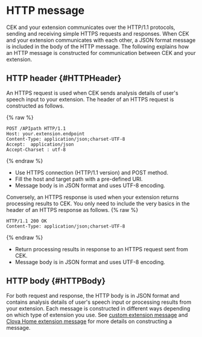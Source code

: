 # HTTP message
CEK and your extension communicates over the HTTP/1.1 protocols, sending and receiving simple HTTPS requests and responses. When CEK and your extension communicates with each other, a JSON format message is included in the body of the HTTP message. The following explains how an HTTP message is constructed for communication between CEK and your extension.

## HTTP header {#HTTPHeader}
An HTTPS request is used when CEK sends analysis details of user's speech input to your extension. The header of an HTTPS request is constructed as follows.

{% raw %}
```
POST /APIpath HTTP/1.1
Host: your.extension.endpoint
Content-Type: application/json;charset-UTF-8
Accept:  application/json
Accept-Charset : utf-8
```
{% endraw %}

* Use HTTPS connection (HTTP/1.1 version) and POST method.
* Fill the host and target path with a pre-defined URI.
* Message body is in JSON format and uses UTF-8 encoding.


Conversely, an HTTPS response is used when your extension returns processing results to CEK. You only need to include the very basics in the header of an HTTPS response as follows.
{% raw %}
```
HTTP/1.1 200 OK
Content-Type: application/json;charset-UTF-8
```
{% endraw %}
* Return processing results in response to an HTTPS request sent from CEK.
* Message body is in JSON format and uses UTF-8 encoding.

## HTTP body {#HTTPBody}
For both request and response, the HTTP body is in JSON format and contains analysis details of user's speech input or processing results from your extension. Each message is constructed in different ways depending on which type of extension you use. See [custom extension message](/CEK/References/Custom_Extension_Message_Format.md) and [Clova Home extension message](/CEK/References/Clova_Home_Extension_Message_Format.md) for more details on constructing a message.
